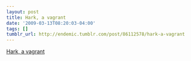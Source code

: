 ```yaml
---
layout: post
title: Hark, a vagrant
date: '2009-03-13T08:20:03-04:00'
tags: []
tumblr_url: http://endemic.tumblr.com/post/86112578/hark-a-vagrant
---
```

[Hark, a vagrant](http://harkavagrant.com/index.php)  
